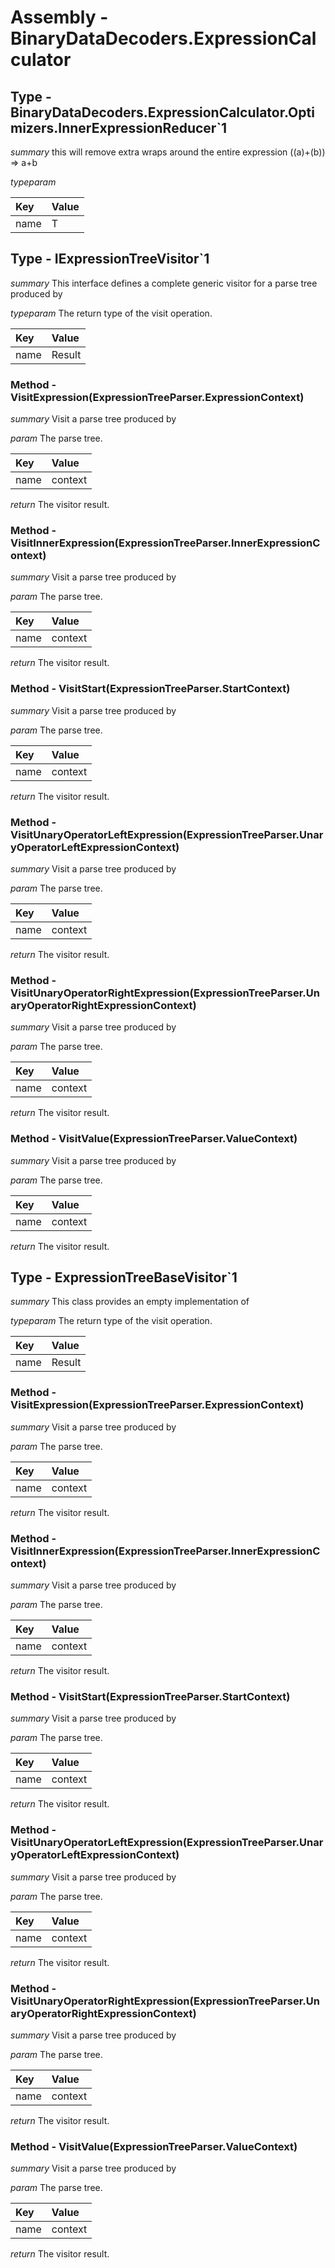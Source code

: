 ﻿# Assembly - BinaryDataDecoders.ExpressionCalculator

## Type - BinaryDataDecoders.ExpressionCalculator.Optimizers.InnerExpressionReducer`1

*summary*
this will remove extra wraps around the entire expression
            ((a)+(b)) => a+b

*typeparam*


| Key                  | Value                                                        |
| :------------------- | :----------------------------------------------------------- |
| name                 | T                                                            | 

## Type - IExpressionTreeVisitor`1

*summary*
This interface defines a complete generic visitor for a parse tree produced
            by

*typeparam*
The return type of the visit operation.

| Key                  | Value                                                        |
| :------------------- | :----------------------------------------------------------- |
| name                 | Result                                                       | 

### Method - VisitExpression(ExpressionTreeParser.ExpressionContext)

*summary*
Visit a parse tree produced by

*param*
The parse tree.

| Key                  | Value                                                        |
| :------------------- | :----------------------------------------------------------- |
| name                 | context                                                      | 

*return*
The visitor result.

### Method - VisitInnerExpression(ExpressionTreeParser.InnerExpressionContext)

*summary*
Visit a parse tree produced by

*param*
The parse tree.

| Key                  | Value                                                        |
| :------------------- | :----------------------------------------------------------- |
| name                 | context                                                      | 

*return*
The visitor result.

### Method - VisitStart(ExpressionTreeParser.StartContext)

*summary*
Visit a parse tree produced by

*param*
The parse tree.

| Key                  | Value                                                        |
| :------------------- | :----------------------------------------------------------- |
| name                 | context                                                      | 

*return*
The visitor result.

### Method - VisitUnaryOperatorLeftExpression(ExpressionTreeParser.UnaryOperatorLeftExpressionContext)

*summary*
Visit a parse tree produced by

*param*
The parse tree.

| Key                  | Value                                                        |
| :------------------- | :----------------------------------------------------------- |
| name                 | context                                                      | 

*return*
The visitor result.

### Method - VisitUnaryOperatorRightExpression(ExpressionTreeParser.UnaryOperatorRightExpressionContext)

*summary*
Visit a parse tree produced by

*param*
The parse tree.

| Key                  | Value                                                        |
| :------------------- | :----------------------------------------------------------- |
| name                 | context                                                      | 

*return*
The visitor result.

### Method - VisitValue(ExpressionTreeParser.ValueContext)

*summary*
Visit a parse tree produced by

*param*
The parse tree.

| Key                  | Value                                                        |
| :------------------- | :----------------------------------------------------------- |
| name                 | context                                                      | 

*return*
The visitor result.

## Type - ExpressionTreeBaseVisitor`1

*summary*
This class provides an empty implementation of

*typeparam*
The return type of the visit operation.

| Key                  | Value                                                        |
| :------------------- | :----------------------------------------------------------- |
| name                 | Result                                                       | 

### Method - VisitExpression(ExpressionTreeParser.ExpressionContext)

*summary*
Visit a parse tree produced by

*param*
The parse tree.

| Key                  | Value                                                        |
| :------------------- | :----------------------------------------------------------- |
| name                 | context                                                      | 

*return*
The visitor result.

### Method - VisitInnerExpression(ExpressionTreeParser.InnerExpressionContext)

*summary*
Visit a parse tree produced by

*param*
The parse tree.

| Key                  | Value                                                        |
| :------------------- | :----------------------------------------------------------- |
| name                 | context                                                      | 

*return*
The visitor result.

### Method - VisitStart(ExpressionTreeParser.StartContext)

*summary*
Visit a parse tree produced by

*param*
The parse tree.

| Key                  | Value                                                        |
| :------------------- | :----------------------------------------------------------- |
| name                 | context                                                      | 

*return*
The visitor result.

### Method - VisitUnaryOperatorLeftExpression(ExpressionTreeParser.UnaryOperatorLeftExpressionContext)

*summary*
Visit a parse tree produced by

*param*
The parse tree.

| Key                  | Value                                                        |
| :------------------- | :----------------------------------------------------------- |
| name                 | context                                                      | 

*return*
The visitor result.

### Method - VisitUnaryOperatorRightExpression(ExpressionTreeParser.UnaryOperatorRightExpressionContext)

*summary*
Visit a parse tree produced by

*param*
The parse tree.

| Key                  | Value                                                        |
| :------------------- | :----------------------------------------------------------- |
| name                 | context                                                      | 

*return*
The visitor result.

### Method - VisitValue(ExpressionTreeParser.ValueContext)

*summary*
Visit a parse tree produced by

*param*
The parse tree.

| Key                  | Value                                                        |
| :------------------- | :----------------------------------------------------------- |
| name                 | context                                                      | 

*return*
The visitor result.

